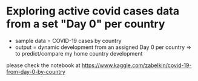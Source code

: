 # Exploring active covid cases data from a set "Day 0" per country
+ sample data = COVID-19 cases by country
+ output = dynamic development from an assigned Day 0 per country
=> to predict/compare my home country development

please check the notebook at https://www.kaggle.com/zabelkin/covid-19-from-day-0-by-country


